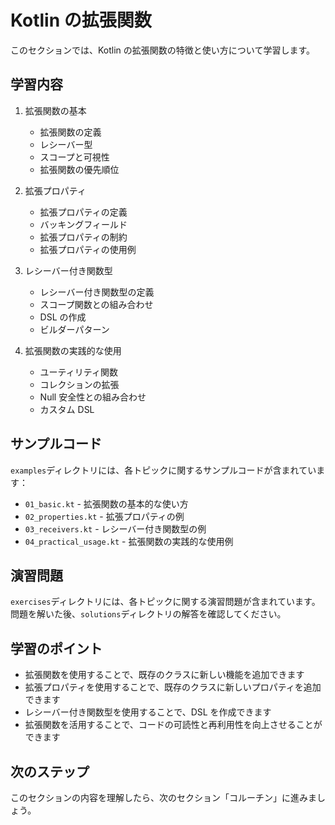 # Kotlin の拡張関数

このセクションでは、Kotlin の拡張関数の特徴と使い方について学習します。

## 学習内容

1. 拡張関数の基本

   - 拡張関数の定義
   - レシーバー型
   - スコープと可視性
   - 拡張関数の優先順位

2. 拡張プロパティ

   - 拡張プロパティの定義
   - バッキングフィールド
   - 拡張プロパティの制約
   - 拡張プロパティの使用例

3. レシーバー付き関数型

   - レシーバー付き関数型の定義
   - スコープ関数との組み合わせ
   - DSL の作成
   - ビルダーパターン

4. 拡張関数の実践的な使用

   - ユーティリティ関数
   - コレクションの拡張
   - Null 安全性との組み合わせ
   - カスタム DSL

## サンプルコード

`examples`ディレクトリには、各トピックに関するサンプルコードが含まれています：

- `01_basic.kt` - 拡張関数の基本的な使い方
- `02_properties.kt` - 拡張プロパティの例
- `03_receivers.kt` - レシーバー付き関数型の例
- `04_practical_usage.kt` - 拡張関数の実践的な使用例

## 演習問題

`exercises`ディレクトリには、各トピックに関する演習問題が含まれています。
問題を解いた後、`solutions`ディレクトリの解答を確認してください。

## 学習のポイント

- 拡張関数を使用することで、既存のクラスに新しい機能を追加できます
- 拡張プロパティを使用することで、既存のクラスに新しいプロパティを追加できます
- レシーバー付き関数型を使用することで、DSL を作成できます
- 拡張関数を活用することで、コードの可読性と再利用性を向上させることができます

## 次のステップ

このセクションの内容を理解したら、次のセクション「コルーチン」に進みましょう。
